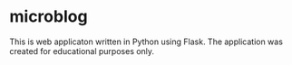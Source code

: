 # microblog
This is web applicaton written in Python using Flask. The application was created for educational purposes only.
